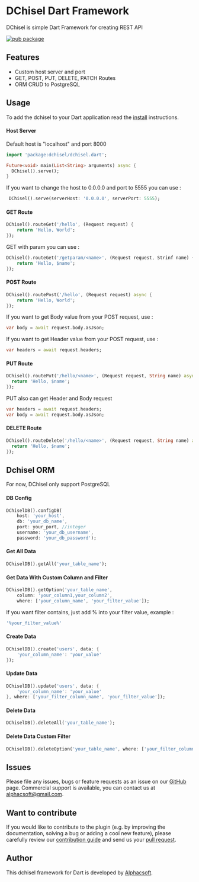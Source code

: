 # DChisel Dart Framework  
DChisel is simple Dart Framework for creating REST API

[![pub package](https://img.shields.io/pub/v/dchisel.svg)](https://pub.dev/packages/dchisel) 

## Features

* Custom host server and port
* GET, POST, PUT, DELETE, PATCH Routes
* ORM CRUD to PostgreSQL

## Usage

To add the dchisel to your Dart application read the [install](https://pub.dev/packages/DCHISEL/install) instructions.

#### Host Server
Default host is "localhost" and port 8000
```dart
import 'package:dchisel/dchisel.dart';

Future<void> main(List<String> arguments) async {
  DChisel().serve();
}
```
If you want to change the host to 0.0.0.0 and port to 5555 you can use :

```dart
 DChisel().serve(serverHost: '0.0.0.0', serverPort: 5555);
```

#### GET Route
```dart
DChisel().routeGet('/hello', (Request request) {
    return 'Hello, World';
});
```
GET with param you can use :
```dart
DChisel().routeGet('/getparam/<name>', (Request request, Strinf name) {
    return 'Hello, $name';
});
```

#### POST Route
```dart
DChisel().routePost('/hello', (Request request) async {
    return 'Hello, World';
});
```
If you want to get Body value from your POST request, use :
```dart
var body = await request.body.asJson;
```
If you want to get Header value from your POST request, use :
```dart
var headers = await request.headers;
```
#### PUT Route
```dart
DChisel().routePut('/hello/<name>', (Request request, String name) async {
  return 'Hello, $name';
});
```
PUT also can get Header and Body request
```dart
var headers = await request.headers;
var body = await request.body.asJson;
```
#### DELETE Route
```dart
DChisel().routeDelete('/hello/<name>', (Request request, String name) async {
  return 'Hello, $name';
});
```

## Dchisel ORM
For now, DChisel only support PostgreSQL

#### DB Config
```dart
DChiselDB().configDB(
    host: 'your_host',
    db: 'your_db_name',
    port: your_port, //integer
    username: 'your_db_username',
    password: 'your_db_password');
```
#### Get All Data
```dart
DChiselDB().getAll('your_table_name');
```
#### Get Data With Custom Column and Filter
```dart
DChiselDB().getOption('your_table_name', 
    column: 'your_column1,your_column2', 
    where: ['your_column_name', 'your_filter_value']);
```
If you want filter contains, just add % into your filter value, example :
```dart
'%your_filter_value%'
```

#### Create Data
```dart
DChiselDB().create('users', data: {
    'your_column_name': 'your_value'
});
```

#### Update Data
```dart
DChiselDB().update('users', data: {
    'your_column_name': 'your_value'
}, where: ['your_filter_column_name', 'your_filter_value']);
```

#### Delete Data
```dart
DChiselDB().deleteAll('your_table_name');
```

#### Delete Data Custom Filter
```dart
DChiselDB().deleteOption('your_table_name', where: ['your_filter_column_name', 'your_filter_value']);
```

## Issues

Please file any issues, bugs or feature requests as an issue on our [GitHub](https://github.com/alalawy/DChisel/issues) page. Commercial support is available, you can contact us at <alphacsoft@gmail.com>.

## Want to contribute

If you would like to contribute to the plugin (e.g. by improving the documentation, solving a bug or adding a cool new feature), please carefully review our [contribution guide](../CONTRIBUTING.md) and send us your [pull request](https://github.com/alalawy/DChisel/pulls).

## Author

This dchisel framework for Dart is developed by [Alphacsoft](https://alphacsoft.com).

